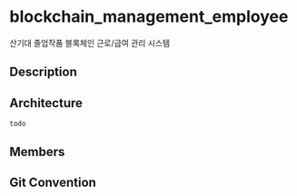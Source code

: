 # blockchain_management_employee
산기대 졸업작품 블록체인 근로/급여 관리 시스템

## Description

## Architecture

```
todo
```

## Members

## Git Convention
